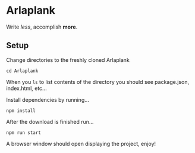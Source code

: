 # Arlaplank
Write *less*, accomplish **more**.

## Setup
Change directories to the freshly cloned Arlaplank

```cd Arlaplank```

When you ```ls``` to list contents of the directory you should see package.json, index.html, etc...

Install dependencies by running...

```npm install```

After the download is finished run...

```npm run start```

A browser window should open displaying the project, enjoy!

